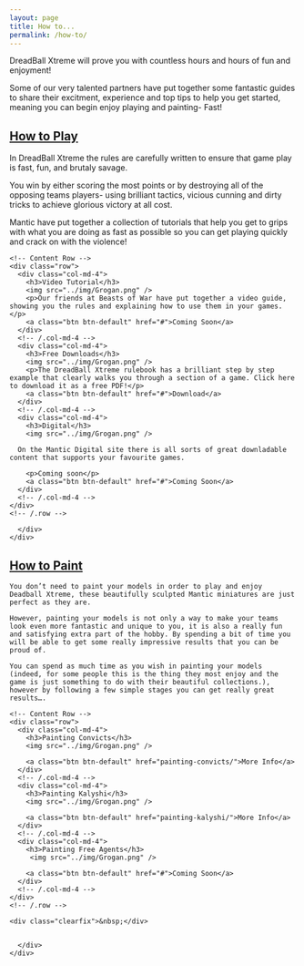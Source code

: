 ```yaml
---
layout: page
title: How to...
permalink: /how-to/
---
```


DreadBall Xtreme will prove you with countless hours and hours of fun and enjoyment!

Some of our very talented partners have put together some fantastic guides to share their excitment, experience and top tips to help you get started, meaning you can begin enjoy playing and painting- Fast!



<div class="panel-group" id="accordion" role="tablist" aria-multiselectable="true">
  <div class="panel panel-default">
    <div class="panel-heading" role="tab" id="headingOne">
      <h2 class="panel-title">
	<a data-toggle="collapse" data-parent="#accordion" href="#collapseOne" aria-expanded="true" aria-controls="collapseOne">
	  How to Play
	</a>
      </h2>
    </div>
    <div id="collapseOne" class="panel-collapse collapse" role="tabpanel" aria-labelledby="headingOne">
      <div class="panel-body">

In DreadBall Xtreme the rules are carefully written to ensure that game play is fast, fun, and brutaly savage. 

You win by either scoring the most points or by destroying all of the opposing teams players- using brilliant tactics, vicious cunning and dirty tricks to achieve glorious victory at all cost. 

Mantic have put together a collection of tutorials that help you get to grips with what you are doing as fast as possible so you can get playing quickly and crack on with the violence!

	<!-- Content Row -->
	<div class="row">
	  <div class="col-md-4">
	    <h3>Video Tutorial</h3>
	    <img src="../img/Grogan.png" />
	    <p>Our friends at Beasts of War have put together a video guide, showing you the rules and explaining how to use them in your games.</p>
	    <a class="btn btn-default" href="#">Coming Soon</a>
	  </div>
	  <!-- /.col-md-4 -->
	  <div class="col-md-4">
	    <h3>Free Downloads</h3>
	    <img src="../img/Grogan.png" />
	    <p>The DreadBall Xtreme rulebook has a brilliant step by step example that clearly walks you through a section of a game. Click here to download it as a free PDF!</p>
	    <a class="btn btn-default" href="#">Download</a>
	  </div>
	  <!-- /.col-md-4 -->
	  <div class="col-md-4">
	    <h3>Digital</h3>
	    <img src="../img/Grogan.png" />
	   
	  On the Mantic Digital site there is all sorts of great downladable content that supports your favourite games.
	    
	    <p>Coming soon</p>
	    <a class="btn btn-default" href="#">Coming Soon</a>
	  </div>
	  <!-- /.col-md-4 -->
	</div>
	<!-- /.row -->

      </div>
    </div>
  </div>
  <div class="panel panel-default">
    <div class="panel-heading" role="tab" id="headingTwo">
      <h2 class="panel-title">
        <a class="collapsed" data-toggle="collapse" data-parent="#accordion" href="#collapseTwo" aria-expanded="false" aria-controls="collapseTwo">
          How to Paint
        </a>
      </h2>
    </div>
    <div id="collapseTwo" class="panel-collapse collapse" role="tabpanel" aria-labelledby="headingTwo">
      <div class="panel-body">

	You don’t need to paint your models in order to play and enjoy Deadball Xtreme, these beautifully sculpted Mantic miniatures are just perfect as they are.

	However, painting your models is not only a way to make your teams look even more fantastic and unique to you, it is also a really fun and satisfying extra part of the hobby. By spending a bit of time you will be able to get some really impressive results that you can be proud of.

	You can spend as much time as you wish in painting your models (indeed, for some people this is the thing they most enjoy and the game is just something to do with their beautiful collections.), however by following a few simple stages you can get really great results….

	<!-- Content Row -->
	<div class="row">
	  <div class="col-md-4">
	    <h3>Painting Convicts</h3>
	    <img src="../img/Grogan.png" />
	   
	    <a class="btn btn-default" href="painting-convicts/">More Info</a>
	  </div>
	  <!-- /.col-md-4 -->
	  <div class="col-md-4">
	    <h3>Painting Kalyshi</h3>
	    <img src="../img/Grogan.png" />

	    <a class="btn btn-default" href="painting-kalyshi/">More Info</a>
	  </div>
	  <!-- /.col-md-4 -->
	  <div class="col-md-4">
	    <h3>Painting Free Agents</h3>
	     <img src="../img/Grogan.png" />

	    <a class="btn btn-default" href="#">Coming Soon</a>
	  </div>
	  <!-- /.col-md-4 -->
	</div>
	<!-- /.row -->

	<div class="clearfix">&nbsp;</div>


      </div>
    </div>
  </div>
</div>
